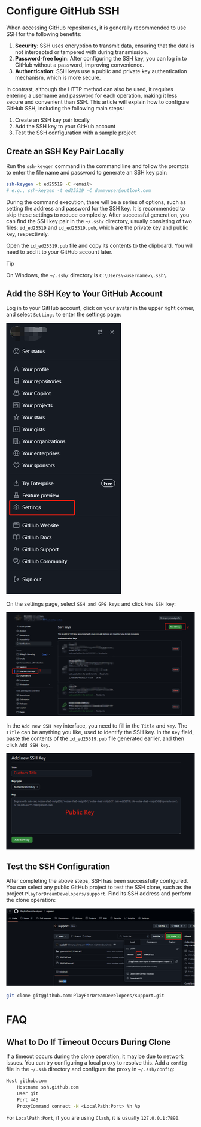 # Configure GitHub SSH

When accessing GitHub repositories, it is generally recommended to use SSH for the following benefits:

1. **Security**: SSH uses encryption to transmit data, ensuring that the data is not intercepted or tampered with during transmission.
2. **Password-free login**: After configuring the SSH key, you can log in to GitHub without a password, improving convenience.
3. **Authentication**: SSH keys use a public and private key authentication mechanism, which is more secure.

In contrast, although the HTTP method can also be used, it requires entering a username and password for each operation, making it less secure and convenient than SSH. This article will explain how to configure GitHub SSH, including the following main steps:
1. Create an SSH key pair locally
2. Add the SSH key to your GitHub account
3. Test the SSH configuration with a sample project

## Create an SSH Key Pair Locally

Run the `ssh-keygen` command in the command line and follow the prompts to enter the file name and password to generate an SSH key pair:

```bash
ssh-keygen -t ed25519 -C <email>
# e.g., ssh-keygen -t ed25519 -C dummyuser@outlook.com
```

During the command execution, there will be a series of options, such as setting the address and password for the SSH key. It is recommended to skip these settings to reduce complexity. After successful generation, you can find the SSH key pair in the `~/.ssh/` directory, usually consisting of two files: `id_ed25519` and `id_ed25519.pub`, which are the private key and public key, respectively.

Open the `id_ed25519.pub` file and copy its contents to the clipboard. You will need to add it to your GitHub account later.

> [!tip]
>
> On Windows, the `~/.ssh/` directory is `C:\Users\<username>\.ssh\`.

## Add the SSH Key to Your GitHub Account

Log in to your GitHub account, click on your avatar in the upper right corner, and select `Settings` to enter the settings page:

![GitHub Settings](assets/Config%20Github%20SSh/2025-03-25-15-00-00.png)

On the settings page, select `SSH and GPG keys` and click `New SSH key`:

![New SSH Key](assets/Config%20Github%20SSh/2025-03-25-15-01-57.png)

In the `Add new SSH Key` interface, you need to fill in the `Title` and `Key`. The `Title` can be anything you like, used to identify the SSH key. In the `Key` field, paste the contents of the `id_ed25519.pub` file generated earlier, and then click `Add SSH key`.

![Add new SSH Key](assets/Config%20Github%20SSh/2025-03-25-15-13-49.png)

## Test the SSH Configuration

After completing the above steps, SSH has been successfully configured. You can select any public GitHub project to test the SSH clone, such as the project `PlayForDreamDevelopers/support`. Find its SSH address and perform the clone operation:

![SSH URL](assets/Config%20Github%20SSh/2025-03-25-15-17-29.png)

```bash
git clone git@github.com:PlayForDreamDevelopers/support.git
```

# FAQ

## What to Do If Timeout Occurs During Clone

If a timeout occurs during the clone operation, it may be due to network issues. You can try configuring a local proxy to resolve this. Add a `config` file in the `~/.ssh` directory and configure the proxy in `~/.ssh/config`:

```bash
Host github.com
    Hostname ssh.github.com
    User git
    Port 443
    ProxyCommand connect -H <LocalPath:Port> %h %p
```

For `LocalPath:Port`, if you are using `Clash`, it is usually `127.0.0.1:7890`.